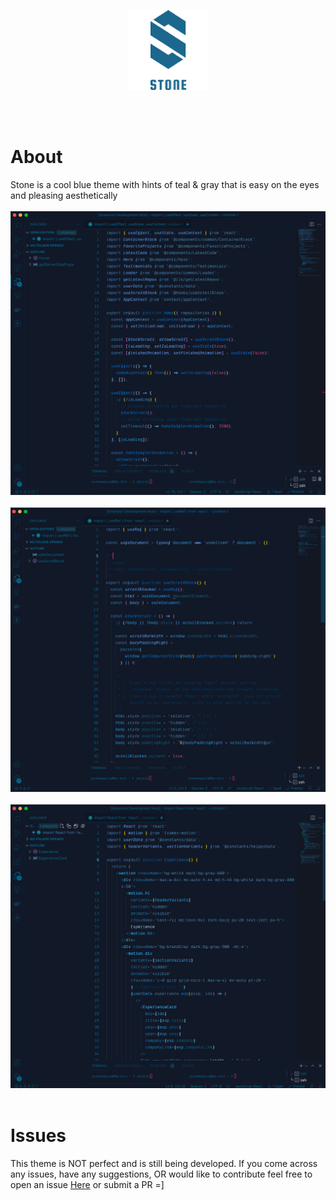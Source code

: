 <p align="center">
  <a href="https://nextjs.org">
    <img src="./screenshots/stone-logo.png" height="128">
  </a>
</p>

<br/>
<br/>

# About

Stone is a cool blue theme with hints of teal & gray that is easy on the eyes and pleasing aesthetically
<br/>
<br/>
![Stone Theme](./screenshots/ss1.png)
<br/>
<br/>
![Stone Theme](./screenshots/ss3.png)
<br/>
<br/>
![Stone Theme](./screenshots/ss2.png)
<br/>
<br/>

# Issues

This theme is NOT perfect and is still being developed. If you come across any issues, have any suggestions, OR would like to contribute feel free to open an issue <a href="https://github.com/Jgayle-28/Stone/issues" target="_blank">Here</a> or submit a PR =]
